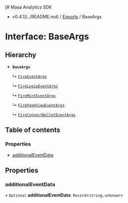 [# Masa Analytics SDK
 - v0.4.1](../README.md) / [Exports](../modules.md) / BaseArgs

# Interface: BaseArgs

## Hierarchy

- **`BaseArgs`**

  ↳ [`FireEventArgs`](FireEventArgs.md)

  ↳ [`FireLoginEventArgs`](FireLoginEventArgs.md)

  ↳ [`FireMintEventArgs`](FireMintEventArgs.md)

  ↳ [`FirePageViewEventArgs`](FirePageViewEventArgs.md)

  ↳ [`FireConnectWalletEventArgs`](FireConnectWalletEventArgs.md)

## Table of contents

### Properties

- [additionalEventData](BaseArgs.md#additionaleventdata)

## Properties

### additionalEventData

• `Optional` **additionalEventData**: `Record`\<`string`, `unknown`\>
